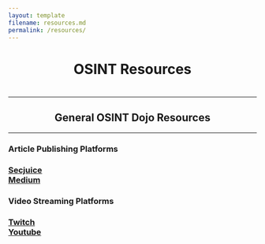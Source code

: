 ```yaml
---
layout: template
filename: resources.md
permalink: /resources/
---
```

<center>
<h1>OSINT Resources<h1>
</center>
<hr>
  <center><h2>General OSINT Dojo Resources</h2></center>
<hr>

<h3>Article Publishing Platforms<h3>
<a href="https://www.secjuice.com/join-secjuice-writing-team/">Secjuice</a> <br>
<a href="https://about.medium.com/creators/">Medium</a><br>

<h3>Video Streaming Platforms<h3>
<a href="https://www.twitch.tv/">Twitch</a><br>
<a href="https://www.youtube.com">Youtube</a><br>


